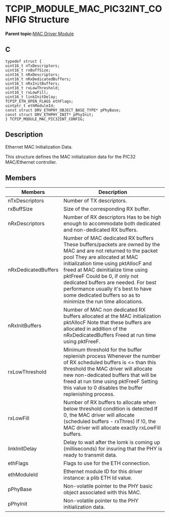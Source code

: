 # TCPIP\_MODULE\_MAC\_PIC32INT\_CONFIG Structure

**Parent topic:**[MAC Driver Module](GUID-0C1AF471-66D4-472F-84AF-212E9E18B21D.md)

## C

```
typedef struct {
uint16_t nTxDescriptors;
uint16_t rxBuffSize;
uint16_t nRxDescriptors;
uint16_t nRxDedicatedBuffers;
uint16_t nRxInitBuffers;
uint16_t rxLowThreshold;
uint16_t rxLowFill;
uint16_t linkInitDelay;
TCPIP_ETH_OPEN_FLAGS ethFlags;
uintptr_t ethModuleId;
const struct DRV_ETHPHY_OBJECT_BASE_TYPE* pPhyBase;
const struct DRV_ETHPHY_INIT* pPhyInit;
} TCPIP_MODULE_MAC_PIC32INT_CONFIG;
```

## Description

Ethernet MAC Initialization Data.

This structure defines the MAC initialization data for the PIC32 MAC/Ethernet controller.

## Members

|Members|Description|
|-------|-----------|
|nTxDescriptors|Number of TX descriptors.|
|rxBuffSize|Size of the corresponding RX buffer.|
|nRxDescriptors|Number of RX descriptors Has to be high enough to accommodate both dedicated and non-dedicated RX buffers.|
|nRxDedicatedBuffers|Number of MAC dedicated RX buffers These buffers/packets are owned by the MAC and are not returned to the packet pool They are allocated at MAC initialization time using pktAllocF and freed at MAC deinitialize time using pktFreeF Could be 0, if only not dedicated buffers are needed. For best performance usually it's best to have some dedicated buffers so as to minimize the run time allocations.|
|nRxInitBuffers|Number of MAC non dedicated RX buffers allocated at the MAC initialization pktAllocF Note that these buffers are allocated in addition of the nRxDedicatedBuffers Freed at run time using pktFreeF.|
|rxLowThreshold|Minimum threshold for the buffer replenish process Whenever the number of RX scheduled buffers is <= than this threshold the MAC driver will allocate new non-dedicated buffers that will be freed at run time using pktFreeF Setting this value to 0 disables the buffer replenishing process.|
|rxLowFill|Number of RX buffers to allocate when below threshold condition is detected If 0, the MAC driver will allocate \(scheduled buffers - rxThres\) If !0, the MAC driver will allocate exactly rxLowFill buffers.|
|linkInitDelay|Delay to wait after the lomk is coming up \(milliseconds\) for insuring that the PHY is ready to transmit data.|
|ethFlags|Flags to use for the ETH connection.|
|ethModuleId|Ethernet module ID for this driver instance: a plib ETH Id value.|
|pPhyBase|Non-volatile pointer to the PHY basic object associated with this MAC.|
|pPhyInit|Non-volatile pointer to the PHY initialization data.|

